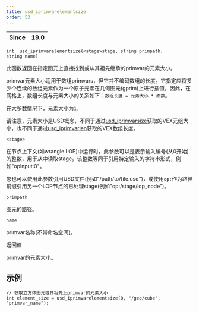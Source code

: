 ```yaml
---
title: usd_iprimvarelementsize
order: 53
---
```

| Since | 19.0 |
| --- | --- |

`int  usd_iprimvarelementsize(<stage>stage, string primpath, string name)`

此函数返回在指定图元上直接找到或从其祖先继承的primvar的元素大小。

primvar元素大小适用于数组primvars，但它并不编码数组的长度。它指定应将多少个连续的数组元素作为一个原子元素在几何图元(gprim)上进行插值。因此，在网格上，数组长度与元素大小的关系如下：`数组长度 = 元素大小 * 面数`。

在大多数情况下，元素大小为`1`。

请注意，元素大小是USD概念，不同于通过[usd_iprimvarsize](./usd_iprimvarsize "返回USD图元或其祖先上primvar的元组大小")获取的VEX元组大小，也不同于通过[usd_iprimvarlen](./usd_iprimvarlen "返回USD图元或其祖先上数组primvar的长度")获取的VEX数组长度。

`<stage>`

在节点上下文(如wrangle LOP)中运行时，此参数可以是表示输入编号(从0开始)的整数，用于从中读取stage。该整数等同于引用特定输入的字符串形式，例如"opinput:0"。

您也可以使用此参数引用USD文件(例如"/path/to/file.usd")，或使用`op:`作为路径前缀引用另一个LOP节点的已处理stage(例如"op:/stage/lop_node")。

`primpath`

图元的路径。

`name`

primvar名称(不带命名空间)。

返回值

primvar的元素大小。

## 示例

```vex
// 获取立方体图元或其祖先上primvar的元素大小
int element_size = usd_iprimvarelementsize(0, "/geo/cube", "primvar_name");

```
